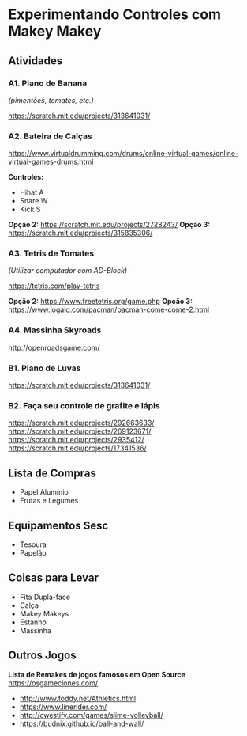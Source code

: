 # Experimentando Controles com Makey Makey

## Atividades 


### A1. Piano de Banana
*(pimentões, tomates, etc.)*

https://scratch.mit.edu/projects/313641031/

### A2. Bateira de Calças

https://www.virtualdrumming.com/drums/online-virtual-games/online-virtual-games-drums.html

**Controles:**
- Hihat A
- Snare W
- Kick S

**Opção 2:** https://scratch.mit.edu/projects/2728243/
**Opção 3:** https://scratch.mit.edu/projects/315835306/

### A3. Tetris de Tomates
*(Utilizar computador com AD-Block)*

https://tetris.com/play-tetris

**Opção 2:** https://www.freetetris.org/game.php
**Opção 3:** https://www.jogalo.com/pacman/pacman-come-come-2.html

### A4. Massinha Skyroads

http://openroadsgame.com/

### B1. Piano de Luvas
https://scratch.mit.edu/projects/313641031/

### B2. Faça seu controle de grafite e lápis
https://scratch.mit.edu/projects/292663633/
https://scratch.mit.edu/projects/269123671/
https://scratch.mit.edu/projects/2935412/
https://scratch.mit.edu/projects/17341536/

## Lista de Compras

- Papel Alumínio
- Frutas e Legumes

## Equipamentos Sesc

- Tesoura
- Papelão

## Coisas para Levar

- Fita Dupla-face
- Calça
- Makey Makeys
- Estanho
- Massinha

## Outros Jogos

**Lista de Remakes de jogos famosos em Open Source**
https://osgameclones.com/

- http://www.foddy.net/Athletics.html
- https://www.linerider.com/
- http://cwestify.com/games/slime-volleyball/
- https://budnix.github.io/ball-and-wall/